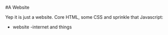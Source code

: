 #A Website

Yep it is just a website. Core HTML, some CSS and sprinkle that Javascript:

- website
-internet and things